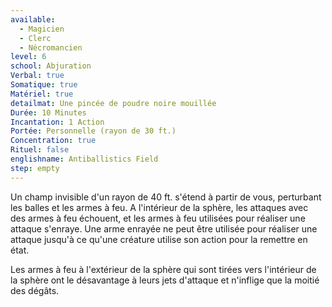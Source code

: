 ```yaml
---
available:
  - Magicien
  - Clerc
  - Nécromancien
level: 6
school: Abjuration
Verbal: true
Somatique: true
Matériel: true
detailmat: Une pincée de poudre noire mouillée
Durée: 10 Minutes
Incantation: 1 Action
Portée: Personnelle (rayon de 30 ft.)
Concentration: true
Rituel: false
englishname: Antiballistics Field
step: empty
---
```

Un champ invisible d'un rayon de 40 ft. s'étend à partir de vous, perturbant les balles et les armes à feu. A l'intérieur de la sphère, les attaques avec des armes à feu échouent, et les armes à feu utilisées pour réaliser une attaque s'enraye. Une arme enrayée ne peut être utilisée pour réaliser une attaque jusqu'à ce qu'une créature utilise son action pour la remettre en état.

Les armes à feu à l'extérieur de la sphère qui sont tirées vers l'intérieur de la sphère ont le désavantage à leurs jets d'attaque et n'inflige que la moitié des dégâts.
